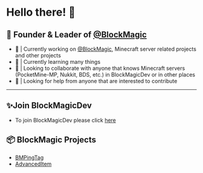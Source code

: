 # Hello there! 👋

## 👑 Founder & Leader of [@BlockMagic](https://github.com/BlockMagicDev)

- 🔭 | Currently working on [@BlockMagic](https://github.com/BlockMagicDev), Minecraft server related projects and other projects
- 🌱 | Currently learning many things
- 👯 | Looking to collaborate with anyone that knows Minecraft servers (PocketMine-MP, Nukkit, BDS, etc.) in BlockMagicDev or in other places
- 🤔 | Looking for help from anyone that are interested to contribute

---

## ✨Join BlockMagicDev
- To join BlockMagicDev please click [here](https://docs.google.com/forms/d/1iTJHe_lo9ZRicn9gmLAAfG9-G4vkO_WePBvAypGrEPM)

## 📦 BlockMagic Projects

- [BMPingTag](https://github.com/BlockMagicDev/BMPingTag)
- [AdvancedItem](https://github.com/BlockMagicDev/AdvancedItem)
